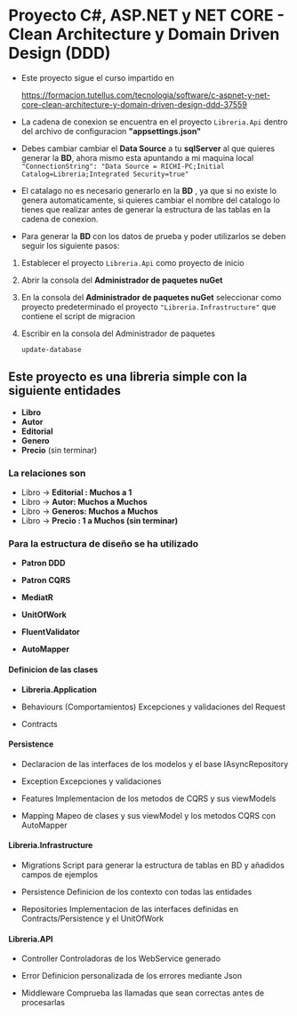 
# Proyecto C#, ASP.NET y NET CORE - Clean Architecture y Domain Driven Design (DDD)

* Este proyecto sigue el curso impartido en
 
   <https://formacion.tutellus.com/tecnologia/software/c-aspnet-y-net-core-clean-architecture-y-domain-driven-design-ddd-37559> 

* La cadena de conexion se encuentra en el proyecto ``Libreria.Api`` dentro del archivo de configuracion **"appsettings.json"**

* Debes cambiar cambiar el **Data Source** a tu **sqlServer** al que quieres generar la **BD**, ahora mismo esta apuntando a mi maquina local ``"ConnectionString": "Data Source = RICHI-PC;Initial Catalog=Libreria;Integrated Security=true"``

* El catalago no es necesario generarlo en la **BD** , ya que si no existe lo genera automaticamente, si quieres cambiar el nombre del catalogo lo tienes que realizar antes de generar la estructura de las tablas en la cadena de conexion.

* Para generar la **BD** con los datos de prueba y poder utilizarlos se deben seguir los siguiente pasos:

1. Establecer el proyecto ``Libreria.Api`` como proyecto de inicio

2. Abrir la consola del **Administrador de paquetes nuGet**

3. En la consola del **Administrador de paquetes nuGet** seleccionar como proyecto predeterminado el proyecto ``"Libreria.Infrastructure"`` que contiene el script de migracion

4. Escribir en la consola del Administrador de paquetes

   ``update-database``

## Este proyecto es una libreria simple con la siguiente entidades

* **Libro**
* **Autor**
* **Editorial**
* **Genero**
* **Precio** (sin terminar)

### La relaciones son

* Libro -> **Editorial : Muchos a 1**
* Libro -> **Autor: Muchos a Muchos**
* Libro -> **Generos: Muchos a Muchos**
* Libro -> **Precio : 1 a Muchos (sin terminar)**

### Para la estructura de diseño se ha utilizado

* **Patron DDD**

* **Patron CQRS**

* **MediatR**

* **UnitOfWork**

* **FluentValidator**

* **AutoMapper**

#### Definicion de las clases

* **Libreria.Application**

* Behaviours (Comportamientos)
   Excepciones y validaciones del Request

* Contracts

#### Persistence

* Declaracion de las interfaces de los modelos y el base IAsyncRepository

* Exception
   Excepciones y validaciones

* Features
   Implementacion de los metodos de CQRS y sus viewModels

* Mapping
   Mapeo de clases y sus viewModel y los metodos CQRS con AutoMapper

#### Libreria.Infrastructure

* Migrations
   Script para generar la estructura de tablas en BD y añadidos campos de ejemplos

* Persistence
   Definicion de los contexto con todas las entidades

* Repositories
   Implementacion de las interfaces definidas en Contracts/Persistence y el UnitOfWork

#### Libreria.API

* Controller
   Controladoras de los WebService generado

* Error
   Definicion personalizada de los errores mediante Json

* Middleware
   Comprueba las llamadas que sean correctas antes de procesarlas
